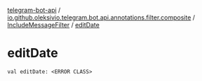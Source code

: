 [telegram-bot-api](../../index.md) / [io.github.oleksivio.telegram.bot.api.annotations.filter.composite](../index.md) / [IncludeMessageFilter](index.md) / [editDate](./edit-date.md)

# editDate

`val editDate: <ERROR CLASS>`